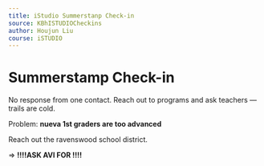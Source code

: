 ```yaml
---
title: iStudio Summerstanp Check-in
source: KBhISTUDIOCheckins
author: Houjun Liu
course: iSTUDIO
---
```


# Summerstamp Check-in
No response from one contact. Reach out to programs and ask teachers — trails are cold.

Problem: **nueva 1st graders are too advanced**

Reach out the ravenswood school district.

=> **!!!!ASK AVI FOR !!!!**





